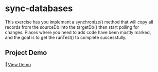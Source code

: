 # sync-databases

This exercise has you implement a synchronize() method that will copy all records from the sourceDb into the targetDb() then start polling for changes. Places where you need to add code have been mostly marked, and the goal is to get the runTest() to complete successfully.

## Project Demo

🚀[View Demo](https://replit.com/@jsalcedo28/SyncInterview#index.js)

